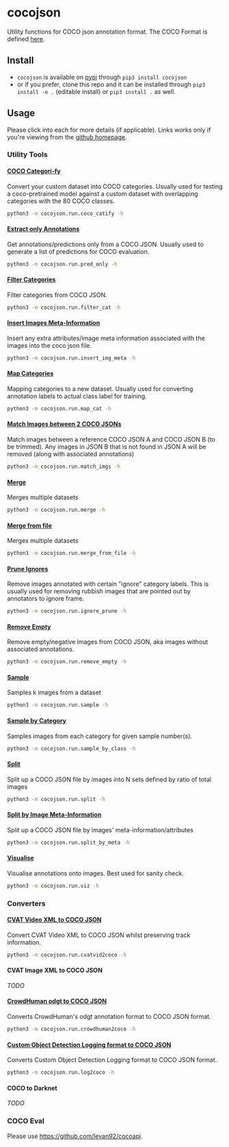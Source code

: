 # cocojson

Utility functions for COCO json annotation format. The COCO Format is defined [here](./docs/coco.md).

## Install

- `cocojson` is available on [pypi](https://pypi.org/project/cocojson/0.1.1/) through `pip3 install cocojson`
- or if you prefer, clone this repo and it can be installed through `pip3 install -e .` (editable install) or `pip3 install .` as well.

## Usage

Please click into each for more details (if applicable). Links works only if you're viewing from the [github homepage](https://github.com/levan92/cocojson).


### Utility Tools

#### [COCO Categori-fy](./docs/tools/coco_catify.md)

Convert your custom dataset into COCO categories. Usually used for testing a coco-pretrained model against a custom dataset with overlapping categories with the 80 COCO classes.

```bash
python3 -m cocojson.run.coco_catify -h
```

#### [Extract only Annotations](./docs/tools/pred_only.md)

Get annotations/predictions only from a COCO JSON. Usually used to generate a list of predictions for COCO evaluation.

```bash
python3 -m cocojson.run.pred_only -h
```

#### [Filter Categories](./docs/tools/filter_cat.md)

Filter categories from COCO JSON.

```bash
python3 -m cocojson.run.filter_cat -h
```

#### [Insert Images Meta-Information](./docs/tools/insert_img_meta.md)

Insert any extra attributes/image meta information associated with the images into the coco json file.  

```bash
python3 -m cocojson.run.insert_img_meta -h
```

#### [Map Categories](./docs/tools/map_cat.md)

Mapping categories to a new dataset. Usually used for converting annotation labels to actual class label for training.

```bash
python3 -m cocojson.run.map_cat -h
```

#### [Match Images between 2 COCO JSONs](./docs/tools/match_imgs.md)

Match images between a reference COCO JSON A and COCO JSON B (to be trimmed). Any images in JSON B that is not found in JSON A will be removed (along with associated annotations)

```bash
python3 -m cocojson.run.match_imgs -h
```

#### [Merge](./docs/tools/merge.md)

Merges multiple datasets

```bash
python3 -m cocojson.run.merge -h
```

#### [Merge from file](./docs/tools/merge_from_file.md)

Merges multiple datasets

```bash
python3 -m cocojson.run.merge_from_file -h
```

#### [Prune Ignores](./docs/tools/ignore_prune.md)

Remove images annotated with certain "ignore" category labels. This is usually used for removing rubbish images that are pointed out by annotators to ignore frame.

```bash
python3 -m cocojson.run.ignore_prune -h
```

#### [Remove Empty](.docs/tools/remove_empty.md)

Remove empty/negative images from COCO JSON, aka images without associated annotations.

```bash
python3 -m cocojson.run.remove_empty -h
```

#### [Sample](./docs/tools/sample.md)

Samples k images from a dataset

```bash
python3 -m cocojson.run.sample -h
```

#### [Sample by Category](./docs/tools/sample_by_class.md)

Samples images from each category for given sample number(s).

```bash
python3 -m cocojson.run.sample_by_class -h
```

#### [Split](./docs/tools/split.md)

Split up a COCO JSON file by images into N sets defined by ratio of total images

```bash
python3 -m cocojson.run.split -h
```

#### [Split by Image Meta-Information](./docs/tools/split_by_meta.md)

Split up a COCO JSON file by images' meta-information/attributes

```bash
python3 -m cocojson.run.split_by_meta -h
```

#### [Visualise](./docs/tools/viz.md)

Visualise annotations onto images. Best used for sanity check.

```bash
python3 -m cocojson.run.viz -h
```


### Converters

#### [CVAT Video XML to COCO JSON](./docs/converters/cvatvid2coco.md)

Convert CVAT Video XML to COCO JSON whilst preserving track information.

```bash
python3 -m cocojson.run.cvatvid2coco -h
```

#### CVAT Image XML to COCO JSON

_TODO_

#### [CrowdHuman odgt to COCO JSON](./docs/converters/crowdhuman2coco.md)

Converts CrowdHuman's odgt annotation format to COCO JSON format.

```bash
python3 -m cocojson.run.crowdhuman2coco -h
```

#### [Custom Object Detection Logging format to COCO JSON](./docs/converters/log2coco.md)

Converts Custom Object Detection Logging format to COCO JSON format.

```bash
python3 -m cocojson.run.log2coco -h
```

#### COCO to Darknet

_TODO_

### COCO Eval

Please use https://github.com/levan92/cocoapi.
